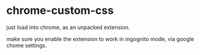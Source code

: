 # chrome-custom-css
 
just load into chrome, as an unpacked extension.

make sure you enable the extension to work in ingognito mode, via google chome settings.
